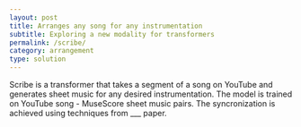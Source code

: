 ```yaml
---
layout: post
title: Arranges any song for any instrumentation
subtitle: Exploring a new modality for transformers
permalink: /scribe/
category: arrangement
type: solution
---
```

Scribe is a transformer that takes a segment of a song on YouTube and generates sheet music for any desired instrumentation.
The model is trained on YouTube song - MuseScore sheet music pairs. The syncronization is achieved using techniques from ___ paper.
